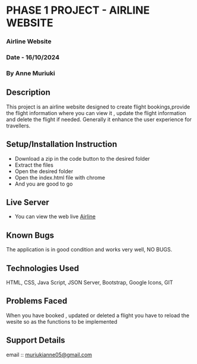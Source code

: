 # PHASE 1 PROJECT - AIRLINE WEBSITE
### Airline Website 
### Date - 16/10/2024
### By Anne Muriuki
## Description
This project is an airline website designed to create flight bookings,provide the flight information where you can view it , update the flight information and delete the flight if needed. Generally it enhance the user experience for travellers.

## Setup/Installation Instruction
* Download a zip in the code button to the desired folder
* Extract the files
* Open the desired folder
* Open the index.html file with chrome
* And you are good to go

## Live Server
* You can view the web live [Airline](https://muriukianne.github.io/PHASE-1-PROJECT/)

## Known Bugs
The application is in good condition and works very well, NO BUGS.

## Technologies Used
HTML, CSS, Java Script, JSON Server, Bootstrap, Google Icons, GIT

## Problems Faced
When you have booked , updated or deleted a flight you have to reload the wesite so as the functions to be implemented

## Support Details
email :: muriukianne05@gmail.com

